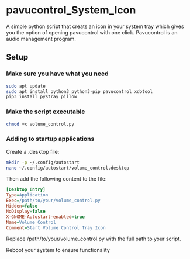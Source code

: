 # pavucontrol_System_Icon
A simple python script that creats an icon in your system tray which gives you the option of opening pavucontrol with one click. Pavucontrol is an audio management program. 

## Setup
### Make sure you have what you need
```bash
sudo apt update
sudo apt install python3 python3-pip pavucontrol xdotool
pip3 install pystray pillow
```
### Make the script executable
```bash
chmod +x volume_control.py
```
### Adding to startup applications
Create a .desktop file:
```bash
mkdir -p ~/.config/autostart
nano ~/.config/autostart/volume_control.desktop
```
Then add the following content to the file:
```ini
[Desktop Entry]
Type=Application
Exec=/path/to/your/volume_control.py
Hidden=false
NoDisplay=false
X-GNOME-Autostart-enabled=true
Name=Volume Control
Comment=Start Volume Control Tray Icon
```
Replace /path/to/your/volume_control.py with the full path to your script.

Reboot your system to ensure functionality
